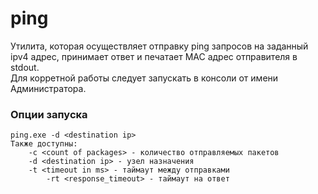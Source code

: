 # ping
Утилита, которая осуществляет отправку ping запросов на заданный ipv4 адрес, принимает ответ и печатает MAC адрес отправителя в stdout.  
Для корретной работы следует запускать в консоли от имени Администратора.  

### Опции запуска
```
ping.exe -d <destination ip>  
Также доступны:  
	-c <count of packages> - количество отправляемых пакетов  
 	-d <destination ip> - узел назначения  
  	-t <timeout in ms> - таймаут между отправками  
        -rt <response_timeout> - таймаут на ответ
```
